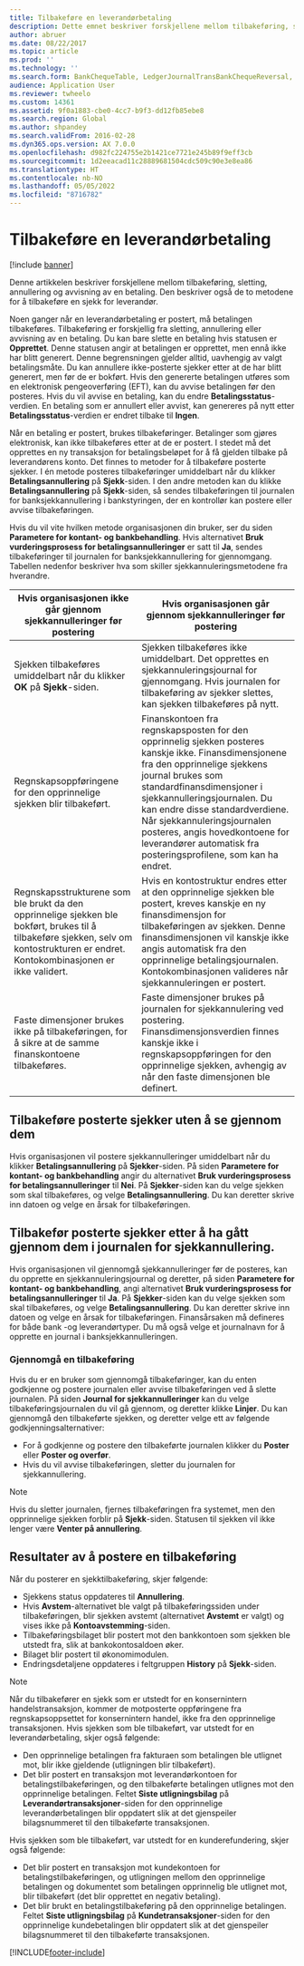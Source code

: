 ```yaml
---
title: Tilbakeføre en leverandørbetaling
description: Dette emnet beskriver forskjellene mellom tilbakeføring, sletting, annullering og avvisning av en betaling. Den beskriver også de to metodene for å tilbakeføre en sjekk for leverandør.
author: abruer
ms.date: 08/22/2017
ms.topic: article
ms.prod: ''
ms.technology: ''
ms.search.form: BankChequeTable, LedgerJournalTransBankChequeReversal, LedgerJournalTransVendPaym
audience: Application User
ms.reviewer: twheelo
ms.custom: 14361
ms.assetid: 9f0a1883-cbe0-4cc7-b9f3-dd12fb85ebe8
ms.search.region: Global
ms.author: shpandey
ms.search.validFrom: 2016-02-28
ms.dyn365.ops.version: AX 7.0.0
ms.openlocfilehash: d982fc224755e2b1421ce7721e245b89f9eff3cb
ms.sourcegitcommit: 1d2eeacad11c28889681504cdc509c90e3e8ea86
ms.translationtype: HT
ms.contentlocale: nb-NO
ms.lasthandoff: 05/05/2022
ms.locfileid: "8716782"
---
```

# <a name="reverse-a-vendor-payment"></a>Tilbakeføre en leverandørbetaling

[!include [banner](../includes/banner.md)]

Denne artikkelen beskriver forskjellene mellom tilbakeføring, sletting, annullering og avvisning av en betaling. Den beskriver også de to metodene for å tilbakeføre en sjekk for leverandør. 

Noen ganger når en leverandørbetaling er postert, må betalingen tilbakeføres. Tilbakeføring er forskjellig fra sletting, annullering eller avvisning av en betaling. Du kan bare slette en betaling hvis statusen er **Opprettet**. Denne statusen angir at betalingen er opprettet, men ennå ikke har blitt generert. Denne begrensningen gjelder alltid, uavhengig av valgt betalingsmåte. Du kan annullere ikke-posterte sjekker etter at de har blitt generert, men før de er bokført. Hvis den genererte betalingen utføres som en elektronisk pengeoverføring (EFT), kan du avvise betalingen før den posteres. Hvis du vil avvise en betaling, kan du endre **Betalingsstatus**-verdien. En betaling som er annullert eller avvist, kan genereres på nytt etter **Betalingsstatus**-verdien er endret tilbake til **Ingen**. 

Når en betaling er postert, brukes tilbakeføringer. Betalinger som gjøres elektronisk, kan ikke tilbakeføres etter at de er postert. I stedet må det opprettes en ny transaksjon for betalingsbeløpet for å få gjelden tilbake på leverandørens konto. Det finnes to metoder for å tilbakeføre posterte sjekker. I én metode posteres tilbakeføringer umiddelbart når du klikker **Betalingsannullering** på **Sjekk**-siden. I den andre metoden kan du klikke **Betalingsannullering** på **Sjekk**-siden, så sendes tilbakeføringen til journalen for banksjekkannullering i bankstyringen, der en kontrollør kan postere eller avvise tilbakeføringen. 

Hvis du vil vite hvilken metode organisasjonen din bruker, ser du siden **Parametere for kontant- og bankbehandling**. Hvis alternativet **Bruk vurderingsprosess for betalingsannulleringer** er satt til **Ja**, sendes tilbakeføringer til journalen for banksjekkannullering for gjennomgang. Tabellen nedenfor beskriver hva som skiller sjekkannuleringsmetodene fra hverandre.

| Hvis organisasjonen ikke går gjennom sjekkannulleringer før postering                                                                                                                                  | Hvis organisasjonen går gjennom sjekkannulleringer før postering                                                                                                                                                                                                                                                                                                                                                                     |
|-----------------------------------------------------------------------------------------------------------------------------------------------------------------------------------------------------|---------------------------------------------------------------------------------------------------------------------------------------------------------------------------------------------------------------------------------------------------------------------------------------------------------------------------------------------------------------------------------------------------------------------------------|
| Sjekken tilbakeføres umiddelbart når du klikker **OK** på **Sjekk**-siden.                                                                                                                      | Sjekken tilbakeføres ikke umiddelbart. Det opprettes en sjekkannuleringsjournal for gjennomgang. Hvis journalen for tilbakeføring av sjekker slettes, kan sjekken tilbakeføres på nytt.                                                                                                                                                                                                                                                                |
| Regnskapsoppføringene for den opprinnelige sjekken blir tilbakeført.                                                                                                                                         | Finanskontoen fra regnskapsposten for den opprinnelig sjekken posteres kanskje ikke. Finansdimensjonene fra den opprinnelige sjekkens journal brukes som standardfinansdimensjoner i sjekkannulleringsjournalen. Du kan endre disse standardverdiene. Når sjekkannuleringsjournalen posteres, angis hovedkontoene for leverandører automatisk fra posteringsprofilene, som kan ha endret. |
| Regnskapsstrukturene som ble brukt da den opprinnelige sjekken ble bokført, brukes til å tilbakeføre sjekken, selv om kontostrukturen er endret. Kontokombinasjonen er ikke validert. | Hvis en kontostruktur endres etter at den opprinnelige sjekken ble postert, kreves kanskje en ny finansdimensjon for tilbakeføringen av sjekken. Denne finansdimensjonen vil kanskje ikke angis automatisk fra den opprinnelige betalingsjournalen. Kontokombinasjonen valideres når sjekkannuleringen er postert.                                                                                                        |
| Faste dimensjoner brukes ikke på tilbakeføringen, for å sikre at de samme finanskontoene tilbakeføres.                                                                                      | Faste dimensjoner brukes på journalen for sjekkannulering ved postering. Finansdimensjonsverdien finnes kanskje ikke i regnskapsoppføringen for den opprinnelige sjekken, avhengig av når den faste dimensjonen ble definert.                                                                                                                                                                                                     |

## <a name="reverse-posted-checks-without-reviewing-them"></a>Tilbakeføre posterte sjekker uten å se gjennom dem
Hvis organisasjonen vil postere sjekkannulleringer umiddelbart når du klikker **Betalingsannullering** på **Sjekker**-siden. På siden **Parametere for kontant- og bankbehandling** angir du alternativet **Bruk vurderingsprosess for betalingsannulleringer** til **Nei**. På **Sjekker**-siden kan du velge sjekken som skal tilbakeføres, og velge **Betalingsannullering**. Du kan deretter skrive inn datoen og velge en årsak for tilbakeføringen.

## <a name="reverse-posted-checks-after-they-are-reviewed-in-the-check-reversal-journal"></a>Tilbakefør posterte sjekker etter å ha gått gjennom dem i journalen for sjekkannullering.
Hvis organisasjonen vil gjennomgå sjekkannulleringer før de posteres, kan du opprette en sjekkannuleringsjournal og deretter, på siden **Parametere for kontant- og bankbehandling**, angi alternativet **Bruk vurderingsprosess for betalingsannulleringer** til **Ja**. På **Sjekker**-siden kan du velge sjekken som skal tilbakeføres, og velge **Betalingsannullering**. Du kan deretter skrive inn datoen og velge en årsak for tilbakeføringen. Finansårsaken må defineres for både bank -og leverandørtyper. Du må også velge et journalnavn for å opprette en journal i banksjekkannulleringen.

### <a name="review-a-reversal"></a>Gjennomgå en tilbakeføring

Hvis du er en bruker som gjennomgå tilbakeføringer, kan du enten godkjenne og postere journalen eller avvise tilbakeføringen ved å slette journalen. På siden **Journal for sjekkannulleringer** kan du velge tilbakeføringsjournalen du vil gå gjennom, og deretter klikke **Linjer**. Du kan gjennomgå den tilbakeførte sjekken, og deretter velge ett av følgende godkjenningsalternativer:

-   For å godkjenne og postere den tilbakeførte journalen klikker du **Poster** eller **Poster og overfør**.
-   Hvis du vil avvise tilbakeføringen, sletter du journalen for sjekkannullering.

> [!NOTE]
> Hvis du sletter journalen, fjernes tilbakeføringen fra systemet, men den opprinnelige sjekken forblir på **Sjekk**-siden. Statusen til sjekken vil ikke lenger være **Venter på annullering**.

## <a name="results-of-posting-a-reversal"></a>Resultater av å postere en tilbakeføring
Når du posterer en sjekktilbakeføring, skjer følgende:

-   Sjekkens status oppdateres til **Annullering**.
-   Hvis **Avstem**-alternativet ble valgt på tilbakeføringssiden under tilbakeføringen, blir sjekken avstemt (alternativet **Avstemt** er valgt) og vises ikke på **Kontoavstemming**-siden.
-   Tilbakeføringsbilaget blir postert mot den bankkontoen som sjekken ble utstedt fra, slik at bankokontosaldoen øker.
-   Bilaget blir postert til økonomimodulen.
-   Endringsdetaljene oppdateres i feltgruppen **History** på **Sjekk**-siden.

> [!NOTE] 
> Når du tilbakefører en sjekk som er utstedt for en konsernintern handelstransaksjon, kommer de motposterte oppføringene fra regnskapsoppsettet for konsernintern handel, ikke fra den opprinnelige transaksjonen. Hvis sjekken som ble tilbakeført, var utstedt for en leverandørbetaling, skjer også følgende:

-   Den opprinnelige betalingen fra fakturaen som betalingen ble utlignet mot, blir ikke gjeldende (utligningen blir tilbakeført).
-   Det blir postert en transaksjon mot leverandørkontoen for betalingstilbakeføringen, og den tilbakeførte betalingen utlignes mot den opprinnelige betalingen. Feltet **Siste utligningsbilag** på **Leverandørtransaksjoner**-siden for den opprinnelige leverandørbetalingen blir oppdatert slik at det gjenspeiler bilagsnummeret til den tilbakeførte transaksjonen.

Hvis sjekken som ble tilbakeført, var utstedt for en kunderefundering, skjer også følgende:

-   Det blir postert en transaksjon mot kundekontoen for betalingstilbakeføringen, og utligningen mellom den opprinnelige betalingen og dokumentet som betalingen opprinnelig ble utlignet mot, blir tilbakeført (det blir opprettet en negativ betaling).
-   Det blir brukt en betalingstilbakeføring på den opprinnelige betalingen. Feltet **Siste utligningsbilag** på **Kundetransaksjoner**-siden for den opprinnelige kundebetalingen blir oppdatert slik at det gjenspeiler bilagsnummeret til den tilbakeførte transaksjonen.






[!INCLUDE[footer-include](../../includes/footer-banner.md)]

